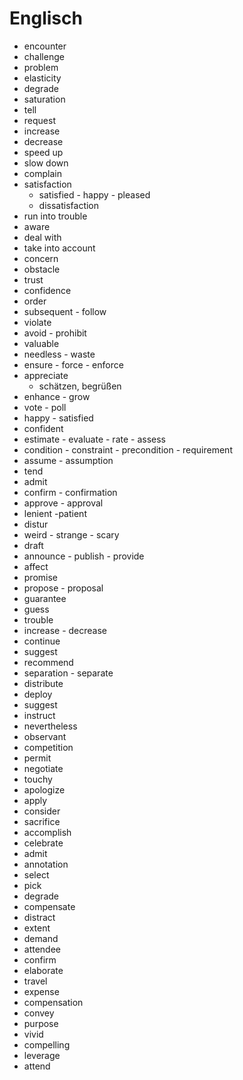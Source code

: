 # Englisch

* encounter
* challenge
* problem
* elasticity
* degrade
* saturation
* tell
* request
* increase
* decrease
* speed up
* slow down
* complain
* satisfaction
  * satisfied - happy - pleased
  * dissatisfaction
* run into trouble
* aware
* deal with
* take into account
* concern
* obstacle
* trust
* confidence
* order
* subsequent - follow
* violate
* avoid - prohibit
* valuable
* needless - waste
* ensure - force - enforce
* appreciate
  * schätzen, begrüßen
* enhance - grow
* vote - poll
* happy - satisfied
* confident
* estimate - evaluate - rate - assess
* condition - constraint - precondition - requirement
* assume - assumption
* tend
* admit
* confirm - confirmation
* approve - approval
* lenient -patient
* distur
* weird - strange - scary
* draft 
* announce - publish - provide
* affect 
* promise 
* propose  - proposal
* guarantee
* guess 
* trouble 
* increase - decrease
* continue
* suggest
* recommend
* separation - separate
* distribute
* deploy
* suggest
* instruct
* nevertheless
* observant
* competition
* permit
* negotiate
* touchy
* apologize
* apply
* consider
* sacrifice
* accomplish
* celebrate
* admit
* annotation
* select
* pick
* degrade
* compensate
* distract
* extent
* demand
* attendee
* confirm
* elaborate
* travel
* expense
* compensation
* convey
* purpose
* vivid
* compelling
* leverage
* attend
